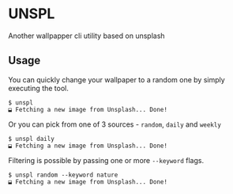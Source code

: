 # UNSPL

Another wallpapper cli utility based on unsplash

## Usage

You can quickly change your wallpaper to a random one by simply executing the tool.

```
$ unspl
⬓ Fetching a new image from Unsplash... Done!
```

Or you can pick from one of 3 sources - `random`, `daily` and `weekly`

```
$ unspl daily
⬓ Fetching a new image from Unsplash... Done!
```

Filtering is possible by passing one or more `--keyword` flags.

```
$ unspl random --keyword nature
⬓ Fetching a new image from Unsplash... Done!
```
